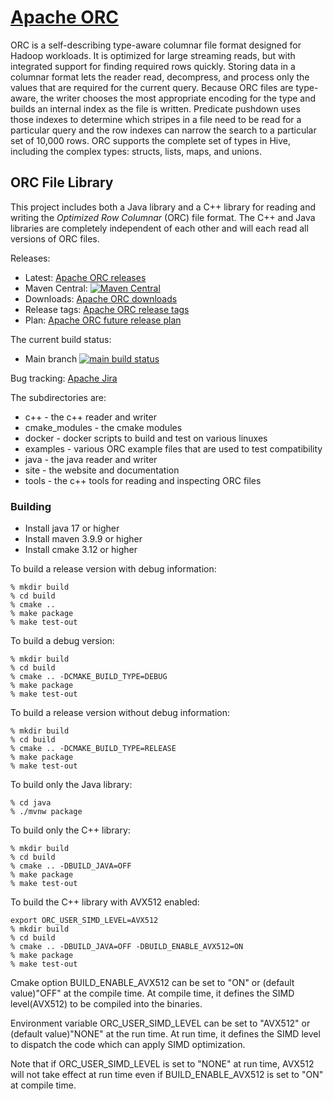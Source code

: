 # [Apache ORC](https://orc.apache.org/)

ORC is a self-describing type-aware columnar file format designed for
Hadoop workloads. It is optimized for large streaming reads, but with
integrated support for finding required rows quickly. Storing data in
a columnar format lets the reader read, decompress, and process only
the values that are required for the current query. Because ORC files
are type-aware, the writer chooses the most appropriate encoding for
the type and builds an internal index as the file is written.
Predicate pushdown uses those indexes to determine which stripes in a
file need to be read for a particular query and the row indexes can
narrow the search to a particular set of 10,000 rows. ORC supports the
complete set of types in Hive, including the complex types: structs,
lists, maps, and unions.

## ORC File Library

This project includes both a Java library and a C++ library for reading and writing the _Optimized Row Columnar_ (ORC) file format. The C++ and Java libraries are completely independent of each other and will each read all versions of ORC files.

Releases:

* Latest: [Apache ORC releases](https://orc.apache.org/releases)
* Maven Central: [![Maven Central](https://maven-badges.herokuapp.com/maven-central/org.apache.orc/orc/badge.svg)](https://search.maven.org/#search%7Cga%7C1%7Cg%3A%22org.apache.orc%22)
* Downloads: [Apache ORC downloads](https://orc.apache.org/downloads)
* Release tags: [Apache ORC release tags](https://github.com/apache/orc/releases)
* Plan: [Apache ORC future release plan](https://github.com/apache/orc/milestones)

The current build status:

* Main branch [![main build status](https://github.com/apache/orc/actions/workflows/build_and_test.yml/badge.svg?branch=main)](https://github.com/apache/orc/actions/workflows/build_and_test.yml?query=branch%3Amain)

Bug tracking: [Apache Jira](https://orc.apache.org/bugs)

The subdirectories are:

* c++ - the c++ reader and writer
* cmake_modules - the cmake modules
* docker - docker scripts to build and test on various linuxes
* examples - various ORC example files that are used to test compatibility
* java - the java reader and writer
* site - the website and documentation
* tools - the c++ tools for reading and inspecting ORC files

### Building

* Install java 17 or higher
* Install maven 3.9.9 or higher
* Install cmake 3.12 or higher

To build a release version with debug information:

```shell
% mkdir build
% cd build
% cmake ..
% make package
% make test-out

```

To build a debug version:

```shell
% mkdir build
% cd build
% cmake .. -DCMAKE_BUILD_TYPE=DEBUG
% make package
% make test-out

```

To build a release version without debug information:

```shell
% mkdir build
% cd build
% cmake .. -DCMAKE_BUILD_TYPE=RELEASE
% make package
% make test-out

```

To build only the Java library:

```shell
% cd java
% ./mvnw package

```

To build only the C++ library:

```shell
% mkdir build
% cd build
% cmake .. -DBUILD_JAVA=OFF
% make package
% make test-out

```

To build the C++ library with AVX512 enabled:

```shell
export ORC_USER_SIMD_LEVEL=AVX512
% mkdir build
% cd build
% cmake .. -DBUILD_JAVA=OFF -DBUILD_ENABLE_AVX512=ON
% make package
% make test-out
```

Cmake option BUILD_ENABLE_AVX512 can be set to "ON" or (default value)"OFF" at the compile time. At compile time, it defines the SIMD level(AVX512) to be compiled into the binaries.

Environment variable ORC_USER_SIMD_LEVEL can be set to "AVX512" or (default value)"NONE" at the run time. At run time, it defines the SIMD level to dispatch the code which can apply SIMD optimization.

Note that if ORC_USER_SIMD_LEVEL is set to "NONE" at run time, AVX512 will not take effect at run time even if BUILD_ENABLE_AVX512 is set to "ON" at compile time.
